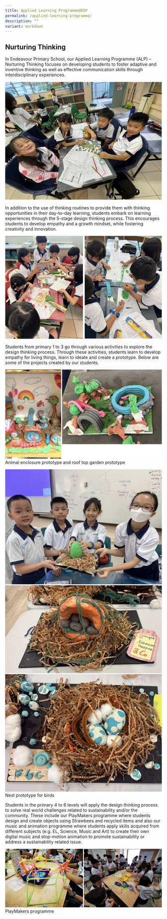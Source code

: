 ```yaml
---
title: Applied Learning Programme@EDP
permalink: /applied-learning-programme/
description: ""
variant: markdown
---
```

Nurturing Thinking
------------------
In Endeavour Primary School, our Applied Learning Programme (ALP) – Nurturing Thinking focuses on developing students to foster adaptive and inventive thinking as well as effective communication skills through interdisciplinary experiences.

![](/images/Screenshot_2025_07_16_at_9_08_01_AM.png)

In addition to the use of thinking routines to provide them with thinking opportunities in their day-to-day learning, students embark on learning experiences through the 5-stage design thinking process. This encourages students to develop empathy and a growth mindset, while fostering creativity and innovation.

![](/images/Screenshot_2025_07_16_at_9_08_24_AM.png)

Students from primary 1 to 3 go through various activities to explore the design thinking process. Through these activities, students learn to develop empathy for living things, learn to ideate and create a prototype. Below are some of the projects created by our students.
  
![](/images/Screenshot_2025_07_16_at_9_08_45_AM.png)
Animal enclosure prototype and roof top garden prototype

![](/images/Screenshot_2025_07_16_at_9_08_58_AM.png)
![](/images/WhatsApp_Image_2025_07_18_at_11_17_23_AM__1_.jpg)
![](/images/WhatsApp_Image_2025_07_18_at_11_17_23_AM.jpg)
Nest prototype for birds

Students in the primary 4 to 6 levels will apply the design thinking process to solve real world challenges related to sustainability and/or the community. These include our PlayMakers programme where students design and create objects using Strawbees and recycled items and also our music and animation programme where students apply skills acquired from different subjects (e.g. EL, Science, Music and Art) to create their own digital music and stop-motion animation to promote sustainability or address a sustainability related issue.

![](/images/Screenshot_2025_07_16_at_9_09_12_AM.png)
PlayMakers programme